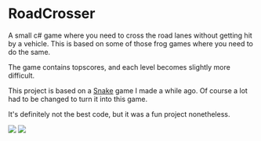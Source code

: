 # RoadCrosser
A small c# game where you need to cross the road lanes without getting hit by a vehicle. This is based on some of those frog games where you need to do the same.

The game contains topscores, and each level becomes slightly more difficult.

This project is based on a [Snake](http://earleys.be/readproject?project_id=13) game I made a while ago. Of course a lot had to be changed to turn it into this game.

It's definitely not the best code, but it was a fun project nonetheless.

![](http://i.imgur.com/DkilcvK.png)
![](http://i.imgur.com/HKun7fb.png)
